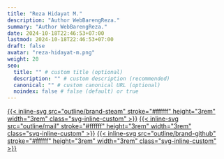 ```yaml
---
title: "Reza Hidayat M."
description: "Author WebBarengReza."
summary: "Author WebBarengReza."
date: 2024-10-18T22:46:53+07:00
lastmod: 2024-10-18T22:46:53+07:00
draft: false
avatar: "reza-hidayat-m.png"
weight: 20
seo:
  title: "" # custom title (optional)
  description: "" # custom description (recommended)
  canonical: "" # custom canonical URL (optional)
  noindex: false # false (default) or true
---
```

[{{< inline-svg src="outline/brand-steam" stroke="#ffffff" height="3rem" width="3rem" class="svg-inline-custom" >}}](https://steamcommunity.com/id/RezaHidayatM/)
<a href="mailto:m.rezahidayat2001@gmail.com">{{< inline-svg src="outline/mail" stroke="#ffffff" height="3rem" width="3rem" class="svg-inline-custom" >}}</a>
[{{< inline-svg src="outline/brand-github" stroke="#ffffff" height="3rem" width="3rem" class="svg-inline-custom" >}}](https://github.com/rezahidayatm)
